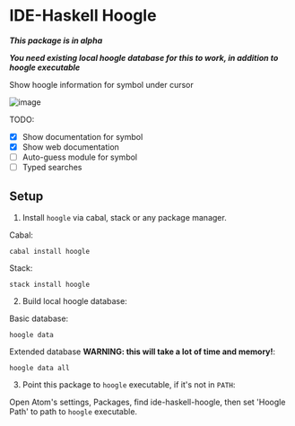 # IDE-Haskell Hoogle

***This package is in alpha***

***You need existing local hoogle database for this to work, in addition to hoogle executable***

Show hoogle information for symbol under cursor

![image](https://cloud.githubusercontent.com/assets/7275622/19577453/1bf50acc-9720-11e6-8c02-55cbe812965c.png)

TODO:

* [x] Show documentation for symbol
* [x] Show web documentation
* [ ] Auto-guess module for symbol
* [ ] Typed searches

## Setup

1. Install `hoogle` via cabal, stack or any package manager.

Cabal:

```
cabal install hoogle
```

Stack:

```
stack install hoogle
```

2. Build local hoogle database:

Basic database:

```
hoogle data
```

Extended database **WARNING: this will take a lot of time and memory!**:

```
hoogle data all
```

3. Point this package to `hoogle` executable, if it's not in `PATH`:

Open Atom's settings, Packages, find ide-haskell-hoogle, then set 'Hoogle Path' to path to `hoogle` executable.

